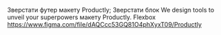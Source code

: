 Зверстати футер макету Productly;
Зверстати блок We design tools to unveil your superpowers макету Productly.
Flexbox
https://www.figma.com/file/dAQCcc53GQ81O4phXyxT09/Productly